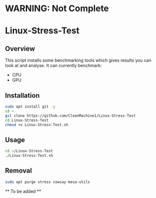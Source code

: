 # WARNING: Not Complete


# Linux-Stress-Test

## Overview 

This script installs some benchmarking tools which gives results you can look at and analyse.
It can currently benchmark:

* CPU
* GPU

## **Installation**

```bash 
sudo apt install git -y 
cd ~
git clone https://github.com/CleanMachine1/Linux-Stress-Test
cd Linux-Stress-Test
chmod +x Linux-Stress-Test.sh

```
## **Usage**

```bash
cd ~/Linux-Stress-Test
./Linux-Stress-Test.sh

```
## Removal 

```bash
sudo apt purge stress cowsay mesa-utils
```

** To be added **